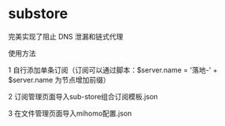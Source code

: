 # substore
完美实现了阻止 DNS 泄漏和链式代理 

使用方法

1 自行添加单条订阅（订阅可以通过脚本：$server.name = '落地-' + $server.name
为节点增加前缀）

2 订阅管理页面导入sub-store组合订阅模板.json

3 在文件管理页面导入mihomo配置.json

